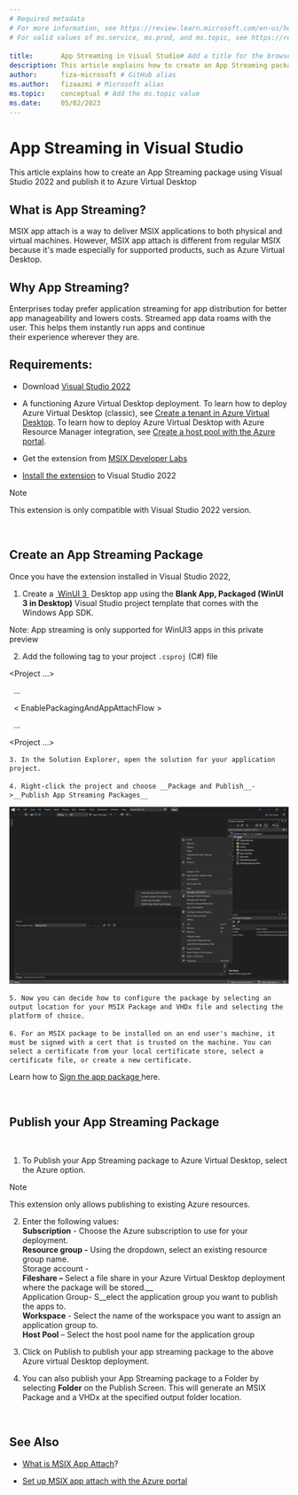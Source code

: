 ```yaml
---
# Required metadata
# For more information, see https://review.learn.microsoft.com/en-us/help/platform/learn-editor-add-metadata?branch=main
# For valid values of ms.service, ms.prod, and ms.topic, see https://review.learn.microsoft.com/en-us/help/platform/metadata-taxonomies?branch=main

title:       App Streaming in Visual Studio# Add a title for the browser tab
description: This article explains how to create an App Streaming package using Visual Studio 2022 and publish it to Azure Virtual Desktop # Add a meaningful description for search results
author:      fiza-microsoft # GitHub alias
ms.author:   fizaazmi # Microsoft alias
ms.topic:    conceptual # Add the ms.topic value
ms.date:     05/02/2023
---
```


# App Streaming in Visual Studio

This article explains how to create an App Streaming package using Visual Studio 2022 and publish it to Azure Virtual Desktop   
  
## What is App Streaming?

  
MSIX app attach is a way to deliver MSIX applications to both physical and virtual machines. However, MSIX app attach is different from regular MSIX because it's made especially for supported products, such as Azure Virtual Desktop.  
  
## Why App Streaming?  
Enterprises today prefer application streaming for app distribution for better app manageability and lowers costs. Streamed app data roams with the user. This helps them instantly run apps and continue their experience wherever they are.   
  
## Requirements:  
- Download [Visual Studio 2022](https://visualstudio.microsoft.com/vs/)   
- A functioning Azure Virtual Desktop deployment. To learn how to deploy Azure Virtual Desktop (classic), see [Create a tenant in Azure Virtual Desktop](/azure/virtual-desktop/virtual-desktop-fall-2019/tenant-setup-azure-active-directory). To learn how to deploy Azure Virtual Desktop with Azure Resource Manager integration, see [Create a host pool with the Azure portal](/azure/virtual-desktop/create-host-pools-azure-marketplace).

- Get the extension from [MSIX Developer Labs](https://microsoft.github.io/MSIX-Labs)
- [Install the extension](/visualstudio/ide/finding-and-using-visual-studio-extensions?view=vs-2022) to Visual Studio 2022  
  
> [!NOTE] 
> This extension is only compatible with Visual Studio 2022 version.

           

## Create an App Streaming Package  
Once you have the extension installed in Visual Studio 2022,   
  
1. Create a [ WinUI 3 ](/windows/apps/winui/winui3/create-your-first-winui3-app) Desktop app using the **Blank App, Packaged (WinUI 3 in Desktop)** Visual Studio project template that comes with the Windows App SDK.   
  
Note: App streaming is only supported for WinUI3 apps in this private preview  
  
2. Add the following tag to your project `.csproj` (C#) file  
  
<Project ...>

  ...

  < EnablePackagingAndAppAttachFlow >

  ...
    
 <Project ...>

    3. In the Solution Explorer, open the solution for your application project.  

    4. Right-click the project and choose __Package and Publish__->__Publish App Streaming Packages__  

![Publish App Streaming Packages Img](media/desktop-to-uwp-packaging-dot-net/publish-app-streaming-packages-img.png)

    5. Now you can decide how to configure the package by selecting an output location for your MSIX Package and VHDx file and selecting the platform of choice.   

    6. For an MSIX package to be installed on an end user's machine, it must be signed with a cert that is trusted on the machine. You can select a certificate from your local certificate store, select a certificate file, or create a new certificate.  
Learn how to [Sign the app package ](/windows/msix/package/sign-app-package-using-signtool)here.

 

## Publish your App Streaming Package

 

1. To Publish your App Streaming package to Azure Virtual Desktop, select the Azure option.

> [!NOTE] 
> This extension only allows publishing to existing Azure resources.

2. Enter the following values:  
**Subscription** - Choose the Azure subscription to use for your deployment.  
**Resource group -** Using the dropdown, select an existing resource group name.  
Storage account -   
__Fileshare –__ Select a file share in your Azure Virtual Desktop deployment where the package will be stored.__  
Application Group- S__elect the application group you want to publish the apps to.  
__Workspace__ - Select the name of the workspace you want to assign an application group to.  
__Host Pool__ – Select the host pool name for the application group

3. Click on Publish to publish your app streaming package to the above Azure virtual Desktop deployment.

4. You can also publish your App Streaming package to a Folder by selecting __Folder__ on the Publish Screen. This will generate an MSIX Package and a VHDx at the specified output folder location.

 

## See Also

- [What is MSIX App Attach](/azure/virtual-desktop/what-is-app-attach)?

- [Set up MSIX app attach with the Azure portal](/azure/virtual-desktop/app-attach-azure-portal)

 


